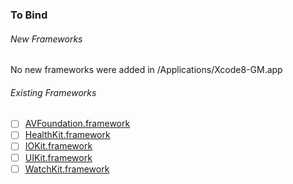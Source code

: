 ### To Bind
###### New Frameworks
No new frameworks were added in /Applications/Xcode8-GM.app

###### Existing Frameworks
- [ ] [AVFoundation.framework](https://github.com/xamarin/xamarin-macios/wiki/AVFoundation-iOS-GM)
- [ ] [HealthKit.framework](https://github.com/xamarin/xamarin-macios/wiki/HealthKit-iOS-GM)
- [ ] [IOKit.framework](https://github.com/xamarin/xamarin-macios/wiki/IOKit-iOS-GM)
- [ ] [UIKit.framework](https://github.com/xamarin/xamarin-macios/wiki/UIKit-iOS-GM)
- [ ] [WatchKit.framework](https://github.com/xamarin/xamarin-macios/wiki/WatchKit-iOS-GM)

